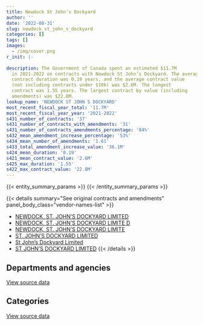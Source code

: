```yaml
---
title: Newdock St John’s Dockyard
author: ''
date: '2022-08-31'
slug: newdock_st_john_s_dockyard
categories: []
tags: []
images:
  - /img/cover.png
r_init: |-
  
description: The Government of Canada spent an estimated $11.7M
  in 2021-2022 on contracts with Newdock St John’s Dockyard. The average
  contract duration was 0.19 years, and the average contract value
  (not including contracts under $10k) was $2.6M. The longest
  contract was 1.55 years. The largest contract by value (including
  amendments) was $22.8M.
lookup_name: 'NEWDOCK ST JOHN S DOCKYARD'
most_recent_fiscal_year_total: '11.7M'
most_recent_fiscal_year_year: '2021-2022'
s431_number_of_contracts: '37'
s431_number_of_contracts_with_amendments: '31'
s431_number_of_contracts_amendments_percentage: '84%'
s432_mean_amendment_increase_percentage: '53%'
s434_mean_number_of_amendments: '1.61'
s433_total_amendment_increase_value: '36.1M'
s424_mean_duration: '0.19'
s421_mean_contract_value: '2.6M'
s425_max_duration: '1.55'
s422_max_contract_value: '22.8M'
---
```


<script src="/rmarkdown-libs/htmlwidgets/htmlwidgets.js"></script>
<link href="/rmarkdown-libs/datatables-css/datatables-crosstalk.css" rel="stylesheet" />
<script src="/rmarkdown-libs/datatables-binding/datatables.js"></script>
<script src="/rmarkdown-libs/jquery/jquery-3.6.0.min.js"></script>
<link href="/rmarkdown-libs/dt-core-bootstrap/css/dataTables.bootstrap.min.css" rel="stylesheet" />
<link href="/rmarkdown-libs/dt-core-bootstrap/css/dataTables.bootstrap.extra.css" rel="stylesheet" />
<script src="/rmarkdown-libs/dt-core-bootstrap/js/jquery.dataTables.min.js"></script>
<script src="/rmarkdown-libs/dt-core-bootstrap/js/dataTables.bootstrap.min.js"></script>
<link href="/rmarkdown-libs/crosstalk/css/crosstalk.min.css" rel="stylesheet" />
<script src="/rmarkdown-libs/crosstalk/js/crosstalk.min.js"></script>
<script src="/rmarkdown-libs/htmlwidgets/htmlwidgets.js"></script>
<link href="/rmarkdown-libs/datatables-css/datatables-crosstalk.css" rel="stylesheet" />
<script src="/rmarkdown-libs/datatables-binding/datatables.js"></script>
<script src="/rmarkdown-libs/jquery/jquery-3.6.0.min.js"></script>
<link href="/rmarkdown-libs/dt-core-bootstrap/css/dataTables.bootstrap.min.css" rel="stylesheet" />
<link href="/rmarkdown-libs/dt-core-bootstrap/css/dataTables.bootstrap.extra.css" rel="stylesheet" />
<script src="/rmarkdown-libs/dt-core-bootstrap/js/jquery.dataTables.min.js"></script>
<script src="/rmarkdown-libs/dt-core-bootstrap/js/dataTables.bootstrap.min.js"></script>
<link href="/rmarkdown-libs/crosstalk/css/crosstalk.min.css" rel="stylesheet" />
<script src="/rmarkdown-libs/crosstalk/js/crosstalk.min.js"></script>

{{< entity_summary_params >}}
{{< /entity_summary_params >}}

{{< details summary="See original contracts and amendments" panel_body_class="vendor-names-list" >}}
- [NEWDOCK, ST. JOHN’S DOCKYARD LIMITED](https://search.open.canada.ca/en/ct/?sort=contract_value_f%20desc&page=1&search_text=%22NEWDOCK%2c%20ST.%20JOHN%27S%20DOCKYARD%20LIMITED%22)
- [NEWDOCK, ST. JOHN’S DOCKYARD LIMITE D](https://search.open.canada.ca/en/ct/?sort=contract_value_f%20desc&page=1&search_text=%22NEWDOCK%2c%20ST.%20JOHN%27S%20DOCKYARD%20LIMITE%20D%22)
- [NEWDOCK, ST. JOHN’S DOCKYARD LIMITE](https://search.open.canada.ca/en/ct/?sort=contract_value_f%20desc&page=1&search_text=%22NEWDOCK%2c%20ST.%20JOHN%27S%20DOCKYARD%20LIMITE%22)
- [ST. JOHN’S DOCKYARD LIMITED](https://search.open.canada.ca/en/ct/?sort=contract_value_f%20desc&page=1&search_text=%22ST.%20JOHN%27S%20DOCKYARD%20LIMITED%22)
- [St John’s Dockyard Limited](https://search.open.canada.ca/en/ct/?sort=contract_value_f%20desc&page=1&search_text=%22St%20John%27s%20Dockyard%20Limited%22)
- [ST JOHN’S DOCKYARD LIMITED](https://search.open.canada.ca/en/ct/?sort=contract_value_f%20desc&page=1&search_text=%22ST%20JOHN%27S%20DOCKYARD%20LIMITED%22)
{{< /details >}}

## Departments and agencies

<div id="htmlwidget-1" style="width:100%;height:auto;" class="datatables html-widget"></div>
<script type="application/json" data-for="htmlwidget-1">{"x":{"style":"bootstrap","filter":"none","vertical":false,"data":[["<a href=\"/departments/dfo-mpo/\">Fisheries and Oceans Canada<\/a>"],[52025472.61],[25968379.99],[26193677.85],[11736576.79]],"container":"<table class=\"table table-striped table-hover row-border order-column display\">\n  <thead>\n    <tr>\n      <th>Department<\/th>\n      <th>2018-2019<\/th>\n      <th>2019-2020<\/th>\n      <th>2020-2021<\/th>\n      <th>2021-2022<\/th>\n    <\/tr>\n  <\/thead>\n<\/table>","options":{"order":[[4,"desc"]],"pageLength":10,"autoWidth":true,"columnDefs":[{"targets":1,"render":"function(data, type, row, meta) {\n    return type !== 'display' ? data : DTWidget.formatCurrency(data, \"$\", 2, 3, \",\", \".\", true, null);\n  }"},{"targets":2,"render":"function(data, type, row, meta) {\n    return type !== 'display' ? data : DTWidget.formatCurrency(data, \"$\", 2, 3, \",\", \".\", true, null);\n  }"},{"targets":3,"render":"function(data, type, row, meta) {\n    return type !== 'display' ? data : DTWidget.formatCurrency(data, \"$\", 2, 3, \",\", \".\", true, null);\n  }"},{"targets":4,"render":"function(data, type, row, meta) {\n    return type !== 'display' ? data : DTWidget.formatCurrency(data, \"$\", 2, 3, \",\", \".\", true, null);\n  }"},{"width":"16%","targets":[1,2,3,4]},{"className":"dt-right","targets":[1,2,3,4]}],"orderClasses":false}},"evals":["options.columnDefs.0.render","options.columnDefs.1.render","options.columnDefs.2.render","options.columnDefs.3.render"],"jsHooks":[]}</script>
<p class="text-right">
<a href="https://github.com/GoC-Spending/contracts-data/tree/main/data/out/vendors/newdock_st_john_s_dockyard/summary_by_fiscal_year_by_department.csv" class="source-data-link btn btn-link">View source data</a>
</p>

## Categories

<div id="htmlwidget-2" style="width:100%;height:auto;" class="datatables html-widget"></div>
<script type="application/json" data-for="htmlwidget-2">{"x":{"style":"bootstrap","filter":"none","vertical":false,"data":[["<a href=\"/categories/facilities_and_construction/\">Facilities and construction<\/a>","<a href=\"/categories/transportation_and_logistics/\">Transportation and logistics<\/a>"],[4612357.87,47413114.74],[null,25968379.99],[null,26193677.85],[null,11736576.79]],"container":"<table class=\"table table-striped table-hover row-border order-column display\">\n  <thead>\n    <tr>\n      <th>Category<\/th>\n      <th>2018-2019<\/th>\n      <th>2019-2020<\/th>\n      <th>2020-2021<\/th>\n      <th>2021-2022<\/th>\n    <\/tr>\n  <\/thead>\n<\/table>","options":{"order":[[4,"desc"]],"dom":"t","pageLength":30,"autoWidth":true,"columnDefs":[{"targets":1,"render":"function(data, type, row, meta) {\n    return type !== 'display' ? data : DTWidget.formatCurrency(data, \"$\", 2, 3, \",\", \".\", true, null);\n  }"},{"targets":2,"render":"function(data, type, row, meta) {\n    return type !== 'display' ? data : DTWidget.formatCurrency(data, \"$\", 2, 3, \",\", \".\", true, null);\n  }"},{"targets":3,"render":"function(data, type, row, meta) {\n    return type !== 'display' ? data : DTWidget.formatCurrency(data, \"$\", 2, 3, \",\", \".\", true, null);\n  }"},{"targets":4,"render":"function(data, type, row, meta) {\n    return type !== 'display' ? data : DTWidget.formatCurrency(data, \"$\", 2, 3, \",\", \".\", true, null);\n  }"},{"width":"16%","targets":[1,2,3,4]},{"className":"dt-right","targets":[1,2,3,4]}],"orderClasses":false,"lengthMenu":[10,25,30,50,100]}},"evals":["options.columnDefs.0.render","options.columnDefs.1.render","options.columnDefs.2.render","options.columnDefs.3.render"],"jsHooks":[]}</script>
<p class="text-right">
<a href="https://github.com/GoC-Spending/contracts-data/tree/main/data/out/vendors/newdock_st_john_s_dockyard/summary_by_fiscal_year_by_category.csv" class="source-data-link btn btn-link">View source data</a>
</p>
